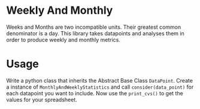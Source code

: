 # Weekly And Monthly
Weeks and Months are two incompatible units. Their greatest common denominator is a day. This library takes datapoints and analyses them in order to produce weekly and monthly metrics.

# Usage
Write a python class that inherits the Abstract Base Class `DataPoint`. Create a instance of `MonthlyAndWeeklyStatistics` and call `consider(data_point)` for each datapoint you want to include.
Now use the `print_cvs()` to get the values for your spreadsheet.
